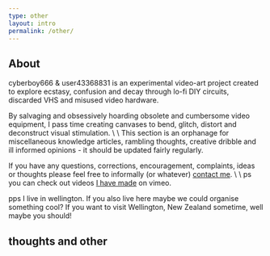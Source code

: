 ```yaml
---
type: other
layout: intro
permalink: /other/
---
```


## About

cyberboy666 & user43368831 is an experimental video-art project created to explore ecstasy, confusion and decay through lo-fi DIY circuits, discarded VHS and misused video hardware.


By salvaging and obsessively hoarding obsolete and cumbersome video equipment, I pass time creating canvases to bend, glitch, distort and deconstruct visual stimulation.
\\
\\
This section is an orphanage for miscellaneous knowledge articles, rambling thoughts, creative dribble and ill informed opinions - it should be updated fairly regularly.


If you have any questions, corrections, encouragement, complaints, ideas or thoughts please feel free to informally (or whatever) [contact me]( {{site.url}}/other/O01).
\\
\\
ps you can check out videos [I have made](https://vimeo.com/user43368831) on vimeo.


pps I live in wellington. If you also live here maybe we could organise something cool? If you want to visit Wellington, New Zealand sometime, well maybe you should!

## thoughts and other